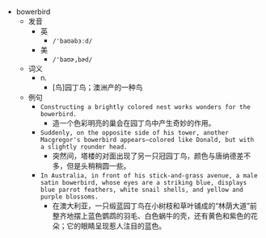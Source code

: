 - bowerbird
  - 发音
    - 英
      - `/'baʊəbɜːd/`
    - 美
      - `/'baʊɚ,bɚd/`
  - 词义
    - n.
      - [鸟]园丁鸟；澳洲产的一种鸟
  - 例句
    - `Constructing a brightly colored nest works wonders for the bowerbird.`
      - 造一个色彩明亮的巢会在园丁鸟中产生奇妙的作用。
    - `Suddenly, on the opposite side of his tower, another Macgregor's bowerbird appears—colored like Donald, but with a slightly rounder head.`
      - 突然间，塔楼的对面出现了另一只冠园丁鸟，颜色与唐纳德差不多，但是头稍稍圆一些。
    - `In Australia, in front of his stick-and-grass avenue, a male satin bowerbird, whose eyes are a striking blue, displays blue parrot feathers, white snail shells, and yellow and purple blossoms.`
      - 在澳大利亚，一只缎蓝园丁鸟在小树枝和草叶铺成的“林荫大道”前整齐地摆上蓝色鹦鹉的羽毛、白色蜗牛的壳，还有黄色和紫色的花朵；它的眼睛呈现惹人注目的蓝色。


